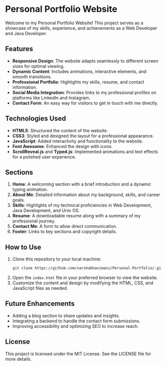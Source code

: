 # Personal Portfolio Website

Welcome to my Personal Portfolio Website! This project serves as a showcase of my skills, experience, and achievements as a Web Developer and Java Developer.

## Features

- **Responsive Design**: The website adapts seamlessly to different screen sizes for optimal viewing.
- **Dynamic Content**: Includes animations, interactive elements, and smooth transitions.
- **Professional Portfolio**: Highlights my skills, resume, and contact information.
- **Social Media Integration**: Provides links to my professional profiles on platforms like LinkedIn and Instagram.
- **Contact Form**: An easy way for visitors to get in touch with me directly.

## Technologies Used

- **HTML5**: Structured the content of the website.
- **CSS3**: Styled and designed the layout for a professional appearance.
- **JavaScript**: Added interactivity and functionality to the website.
- **Font Awesome**: Enhanced the design with icons.
- **ScrollReveal.js** and **Typed.js**: Implemented animations and text effects for a polished user experience.

## Sections

1. **Home**: A welcoming section with a brief introduction and a dynamic typing animation.
2. **About Me**: Detailed information about my background, skills, and career goals.
3. **Skills**: Highlights of my technical proficiencies in Web Development, Java Development, and Unix OS.
4. **Resume**: A downloadable resume along with a summary of my professional journey.
5. **Contact Me**: A form to allow direct communication.
6. **Footer**: Links to key sections and copyright details.

## How to Use

1. Clone this repository to your local machine:
   ```bash
   git clone https://github.com/varshabhavimani/Personal-Portfolio/.git
   ```
2. Open the `index.html` file in your preferred browser to view the website.
3. Customize the content and design by modifying the HTML, CSS, and JavaScript files as needed.


## Future Enhancements

- Adding a blog section to share updates and insights.
- Integrating a backend to handle the contact form submissions.
- Improving accessibility and optimizing SEO to increase reach.


## License

This project is licensed under the MIT License. See the LICENSE file for more details.
